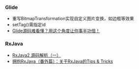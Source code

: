 ### Glide

* 重写BitmapTransformation实现自定义图片变换，如边框等效果
* setTag()需指定id
* [Glide源码难看懂？用这个角度让你事半功倍！](https://juejin.cn/post/6994669144490639368)

### RxJava

* [RxJava2 源码解析（一）](https://blog.csdn.net/zxt0601/article/details/61614799)
* [拥抱RxJava（番外篇）：关于RxJava的Tips & Tricks](https://juejin.cn/post/6844903476586086407)